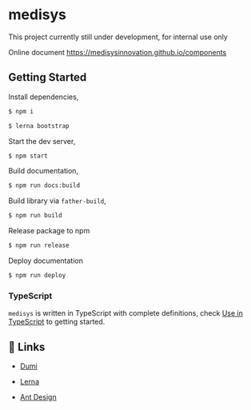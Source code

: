 # medisys

This project currently still under development, for internal use only

Online document 
https://medisysinnovation.github.io/components

## Getting Started

Install dependencies,

```bash
$ npm i

$ lerna bootstrap
```

Start the dev server,

```bash
$ npm start
```

Build documentation,

```bash
$ npm run docs:build
```

Build library via `father-build`,

```bash
$ npm run build
```

Release package to npm

```bash
$ npm run release
```

Deploy documentation

```bash
$ npm run deploy
```

### TypeScript

`medisys` is written in TypeScript with complete definitions, check [Use in TypeScript](https://ant.design/docs/react/use-in-typescript) to getting started.

## 🔗 Links

- [Dumi](https://d.umijs.org/)

- [Lerna](https://github.com/lerna/lerna/)

- [Ant Design](https://ant.design/)
